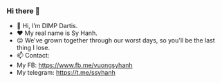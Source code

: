 ### Hi there 👋

- 👋 Hi, I’m DIMP Dartis.
- ❤️ My real name is Sy Hanh.
- 😔 We've grown together through our worst days, so you'll be the last thing I lose.
- 📫 Contact:
- My FB: https://www.fb.me/vuongsyhanh
- My telegram: https://t.me/ssyhanh
<!---
dimpDEV/dimpDEV is a ✨ special ✨ repository because its `README.md` (this file) appears on your GitHub profile.
You can click the Preview link to take a look at your changes.
--->
